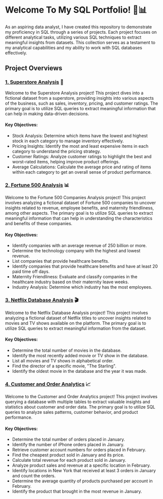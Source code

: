 
# Welcome To My SQL Portfolio! 🎉📊
As an aspiring data analyst, I have created this repository to demonstrate my proficiency in SQL through a series of projects. Each project focuses on different analytical tasks, utilizing various SQL techniques to extract meaningful insights from datasets. This collection serves as a testament to my analytical capabilities and my ability to work with SQL databases effectively.

## Project Overviews
### [1. Superstore Analysis](https://github.com/JoyDavis/SQL/blob/main/Superstore%20Database) 🛒
   
Welcome to the Superstore Analysis project! This project dives into a fictional dataset from a superstore, providing insights into various aspects of the business, such as sales, inventory, pricing, and customer ratings. The primary goal is to utilize SQL queries to extract meaningful information that can help in making data-driven decisions.

#### Key Objectives:
- Stock Analysis: Determine which items have the lowest and highest stock in each category to manage inventory effectively.
- Pricing Insights: Identify the most and least expensive items in each category to understand the pricing strategy.
- Customer Ratings: Analyze customer ratings to highlight the best and worst-rated items, helping improve product offerings.
- Average Calculations: Calculate the average price and rating of items within each category to get an overall sense of product performance.
  

### [2. Fortune 500 Analysis](https://github.com/JoyDavis/SQL/blob/main/Fortune%20500%20Analysis) 📊
   
Welcome to the Fortune 500 Companies Analysis project! This project involves analyzing a fictional dataset of Fortune 500 companies to uncover insights related to revenue, employee benefits, and maternity friendliness, among other aspects. The primary goal is to utilize SQL queries to extract meaningful information that can help in understanding the characteristics and benefits of these companies.

#### Key Objectives:
- Identify companies with an average revenue of 250 billion or more.
- Determine the technology company with the highest and lowest revenue.
- List companies that provide healthcare benefits.
- Identify companies that provide healthcare benefits and have at least 20 paid time off days.
- Maternity Friendliness: Evaluate and classify companies in the healthcare industry based on their maternity leave weeks.
- Industry Analysis: Determine which industry has the most employees.
  

### [3. Netflix Database Analysis](https://github.com/JoyDavis/SQL/blob/main/Netflix%20Database%20Analysis) 🎬
   
Welcome to the Netflix Database Analysis project! This project involves analyzing a fictional dataset of Netflix titles to uncover insights related to movies and TV shows available on the platform. The primary goal is to utilize SQL queries to extract meaningful information from the dataset.

#### Key Objectives:
- Determine the total number of movies in the database.
- Identify the most recently added movie or TV show in the database.
- List all movies and TV shows in alphabetical order.
- Find the director of a specific movie, "The Starling".
- Identify the oldest movie in the database and the year it was made.

### [4. Customer and Order Analytics](https://github.com/JoyDavis/SQL/blob/main/Customer%20and%20Order%20Analytics) 📈
   
Welcome to the Customer and Order Analytics project! This project involves querying a database with multiple tables to extract valuable insights and statistics about customer and order data. The primary goal is to utilize SQL queries to analyze sales patterns, customer behavior, and product performance.

#### Key Objectives:
- Determine the total number of orders placed in January.
- Identify the number of iPhone orders placed in January.
- Retrieve customer account numbers for orders placed in February.
- Find the cheapest product sold in January and its price.
- Calculate total revenue for each product sold in January.
- Analyze product sales and revenue at a specific location in February.
- Identify locations in New York that received at least 3 orders in January and count the orders.
- Determine the average quantity of products purchased per account in February.
- Identify the product that brought in the most revenue in January.

